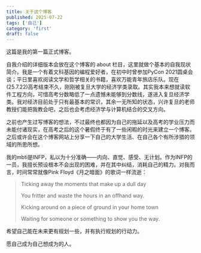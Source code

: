 ```yaml
---
title: 关于这个博客
published: 2025-07-22
tags: ['自己']
category: 'first'
draft: false 
---
```


这篇是我的第一篇正式博客。

自我介绍的详细版本会放在这个博客的 about 栏目，这里就做个基本的自我现状简介。我是一个有着文科基因的编程爱好者，在初中时曾参加PyCon 2021圆桌会谈；平日里喜欢阅读文学和哲学相关的书籍，喜欢万能青年旅店乐队。现在(25.7.22)高考结束不久，刚刚被复旦大学的经济学类录取。其实我本来想就读软件工程方向，可惜高考分数略低了一点遗憾未能够到分数线，遂进入复旦经济学类。我对经济目前处于只有最基本的常识，其余一无所知的状态，兴许复旦的老师教授们能把我教会吧，之后也会考虑经济学与计算机结合的交叉方向。

之前也产生过写博客的想法，不过最终也都因为自己的拖延以及高考的学业压力而未能付诸现实，在高考之后的这个暑假终于有了一些闲暇的时光来建立一个博客。之后或许会在这个博客网站上分享一下自己的大学生活、在自己各个有所涉猎的领域的所思所想。

我的mbti是INFP，私以为十分准确——内向、直觉、感受、无计划。作为INFP的一员，我擅长预设根本不会出现的困难，并在其中纠结，消耗自己的精力。对我而言，时间常常就像Pink Floyd《月之暗面》的歌词一样流逝：

> Ticking away the moments that make up a dull day
> 
> You fritter and waste the hours in an offhand way.
> 
> Kicking around on a piece of ground in your home town
> 
> Waiting for someone or something to show you the way.

希望自己能在未来更有规划一些，并有执行规划的行动力。

愿自己成为自己想成为的人。
